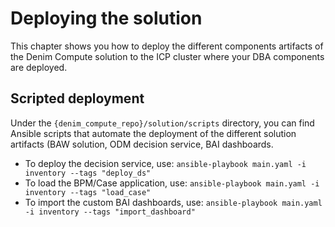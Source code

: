 # Deploying the solution
This chapter shows you how to deploy the different components artifacts of the Denim Compute solution to the ICP cluster where your DBA components are deployed.

## Scripted deployment
Under the `{denim_compute_repo}/solution/scripts` directory, you can find Ansible scripts that automate the deployment of the different solution artifacts (BAW solution, ODM decision service, BAI dashboards.

- To deploy the decision service, use: `ansible-playbook main.yaml -i inventory --tags "deploy_ds"`
- To load the BPM/Case application, use: `ansible-playbook main.yaml -i inventory --tags "load_case"`
- To import the custom BAI dashboards, use: `ansible-playbook main.yaml -i inventory --tags "import_dashboard"`




